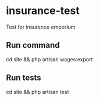 # insurance-test
Test for insurance emporium

## Run command
cd site && php artisan wages:export

## Run tests
cd site && php artisan test
